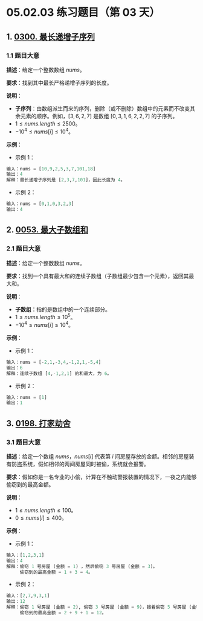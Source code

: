 # 05.02.03 练习题目（第 03 天）

## 1. [0300. 最长递增子序列](https://leetcode.cn/problems/longest-increasing-subsequence/)

### 1.1 题目大意

**描述**：给定一个整数数组 $nums$。

**要求**：找到其中最长严格递增子序列的长度。

**说明**：

- **子序列**：由数组派生而来的序列，删除（或不删除）数组中的元素而不改变其余元素的顺序。例如，$[3,6,2,7]$ 是数组 $[0,3,1,6,2,2,7]$ 的子序列。
- $1 \le nums.length \le 2500$。
- $-10^4 \le nums[i] \le 10^4$。

**示例**：

- 示例 1：

```Python
输入：nums = [10,9,2,5,3,7,101,18]
输出：4
解释：最长递增子序列是 [2,3,7,101]，因此长度为 4。
```

- 示例 2：

```Python
输入：nums = [0,1,0,3,2,3]
输出：4
```

## 2. [0053. 最大子数组和](https://leetcode.cn/problems/maximum-subarray/)

### 2.1 题目大意

**描述**：给定一个整数数组 $nums$。

**要求**：找到一个具有最大和的连续子数组（子数组最少包含一个元素），返回其最大和。

**说明**：

- **子数组**：指的是数组中的一个连续部分。
- $1 \le nums.length \le 10^5$。
- $-10^4 \le nums[i] \le 10^4$。

**示例**：

- 示例 1：

```Python
输入：nums = [-2,1,-3,4,-1,2,1,-5,4]
输出：6
解释：连续子数组 [4,-1,2,1] 的和最大，为 6。
```

- 示例 2：

```Python
输入：nums = [1]
输出：1
```

## 3. [0198. 打家劫舍](https://leetcode.cn/problems/house-robber/)

### 3.1 题目大意

**描述**：给定一个数组 $nums$，$nums[i]$ 代表第 $i$ 间房屋存放的金额。相邻的房屋装有防盗系统，假如相邻的两间房屋同时被偷，系统就会报警。

**要求**：假如你是一名专业的小偷，计算在不触动警报装置的情况下，一夜之内能够偷窃到的最高金额。

**说明**：

- $1 \le nums.length \le 100$。
- $0 \le nums[i] \le 400$。

**示例**：

- 示例 1：

```Python
输入：[1,2,3,1]
输出：4
解释：偷窃 1 号房屋 (金额 = 1) ，然后偷窃 3 号房屋 (金额 = 3)。
     偷窃到的最高金额 = 1 + 3 = 4。
```

- 示例 2：

```Python
输入：[2,7,9,3,1]
输出：12
解释：偷窃 1 号房屋 (金额 = 2), 偷窃 3 号房屋 (金额 = 9)，接着偷窃 5 号房屋 (金额 = 1)。
     偷窃到的最高金额 = 2 + 9 + 1 = 12。
```
